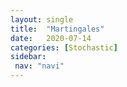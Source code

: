 ```yaml
---
layout: single
title:  "Martingales"
date:   2020-07-14
categories: [Stochastic]
sidebar: 
 nav: "navi"
---
```


<object data="/assets/eventtimes/Martingales.pdf" type="application/pdf" width="100%" height="100%">
</object>